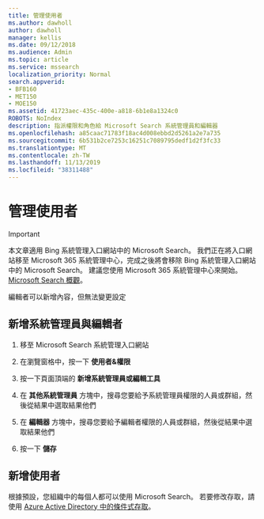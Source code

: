 ```yaml
---
title: 管理使用者
ms.author: dawholl
author: dawholl
manager: kellis
ms.date: 09/12/2018
ms.audience: Admin
ms.topic: article
ms.service: mssearch
localization_priority: Normal
search.appverid:
- BFB160
- MET150
- MOE150
ms.assetid: 41723aec-435c-400e-a818-6b1e8a1324c0
ROBOTS: NoIndex
description: 指派權限和角色給 Microsoft Search 系統管理員和編輯器
ms.openlocfilehash: a85caac71783f18ac4d008ebbd2d5261a2e7a735
ms.sourcegitcommit: 6b531b2ce7253c16251c7089795dedf1d2f3fc33
ms.translationtype: MT
ms.contentlocale: zh-TW
ms.lasthandoff: 11/13/2019
ms.locfileid: "38311488"
---
```

# <a name="manage-users"></a>管理使用者

> [!IMPORTANT]
> 本文章適用 Bing 系統管理入口網站中的 Microsoft Search。 我們正在將入口網站移至 Microsoft 365 系統管理中心，完成之後將會移除 Bing 系統管理入口網站中的 Microsoft Search。 建議您使用 Microsoft 365 系統管理中心來開始。 [Microsoft Search 概觀](overview-microsoft-search.md)。
    
編輯者可以新增內容，但無法變更設定
  
## <a name="add-admins-and-editors"></a>新增系統管理員與編輯者

1. 移至 Microsoft Search 系統管理入口網站
    
2. 在瀏覽窗格中，按一下 **使用者&amp;權限**
    
3. 按一下頁面頂端的 **新增系統管理員或編輯工具**
    
4. 在 **其他系統管理員** 方塊中，搜尋您要給予系統管理員權限的人員或群組，然後從結果中選取結果他們 
    
5. 在 **編輯器** 方塊中，搜尋您要給予編輯者權限的人員或群組，然後從結果中選取結果他們 
    
6. 按一下 **儲存**
    
## <a name="add-users"></a>新增使用者

根據預設，您組織中的每個人都可以使用 Microsoft Search。 若要修改存取，請使用 [Azure Active Directory 中的條件式存取](https://docs.microsoft.com/azure/active-directory/conditional-access/overview)。